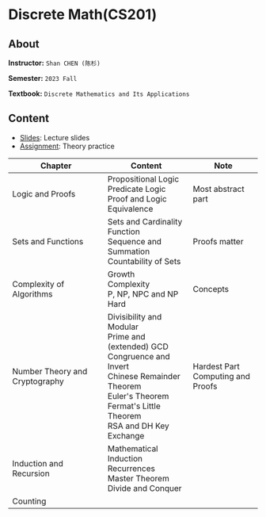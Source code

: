 # Discrete Math(CS201)



## About

**Instructor:** `Shan CHEN (陈杉)`

**Semester:** `2023 Fall`

**Textbook:** `Discrete Mathematics and Its Applications`

## Content

 - [Slides](./Slides): Lecture slides
 - [Assignment](./Assignment): Theory practice

| Chapter                        | Content                                                      | Note                                 |
| ------------------------------ | ------------------------------------------------------------ | ------------------------------------ |
| Logic and Proofs               | Propositional Logic<br>Predicate Logic<br>Proof and Logic Equivalence | Most abstract part                   |
| Sets and Functions             | Sets and Cardinality<br>Function<br>Sequence and Summation<br>Countability of Sets | Proofs matter                        |
| Complexity of Algorithms       | Growth<br>Complexity<br>P, NP, NPC and NP Hard               | Concepts                             |
| Number Theory and Cryptography | Divisibility and Modular<br>Prime and (extended) GCD<br>Congruence and Invert<br>Chinese Remainder Theorem<br>Euler's Theorem<br>Fermat's Little Theorem<br>RSA and DH Key Exchange | Hardest Part<br>Computing and Proofs |
| Induction and Recursion        | Mathematical Induction<br>Recurrences<br>Master Theorem<br>Divide and Conquer |                                      |
| Counting                       |                                                              |                                      |

